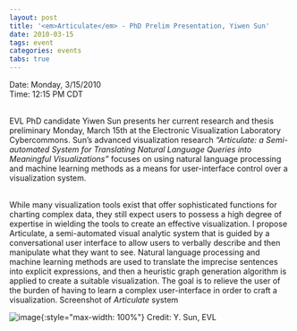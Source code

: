 ```yaml
---
layout: post
title: '<em>Articulate</em> - PhD Prelim Presentation, Yiwen Sun'
date: 2010-03-15
tags: event
categories: events
tabs: true
---
```


Date: Monday, 3/15/2010<br>
Time: 12:15 PM CDT<br><br>

EVL PhD candidate Yiwen Sun presents her current research and thesis preliminary Monday, March 15th at the Electronic Visualization Laboratory Cybercommons.  Sun&rsquo;s advanced visualization research <em>&ldquo;Articulate: a Semi-automated System for Translating Natural Language Queries into Meaningful Visualizations&rdquo;</em> focuses on using natural language processing and machine learning methods as a means for user-interface control over a visualization system.<br><br>

While many visualization tools exist that offer sophisticated functions for charting complex data, they still expect users to possess a high degree of expertise in wielding the tools to create an effective visualization. I propose Articulate, a semi-automated visual analytic system that is guided by a conversational user interface to allow users to verbally describe and then manipulate what they want to see. Natural language processing and machine learning methods are used to translate the imprecise sentences into explicit expressions, and then a heuristic graph generation algorithm is applied to create a suitable visualization. The goal is to relieve the user of the burden of having to learn a complex user-interface in order to craft a visualization.
Screenshot of <em>Articulate</em> system

![image](https://www.evl.uic.edu/output/originals/articulate-yiwen_sm.png-srcw.jpg){:style="max-width: 100%"}
Credit: Y. Sun, EVL

